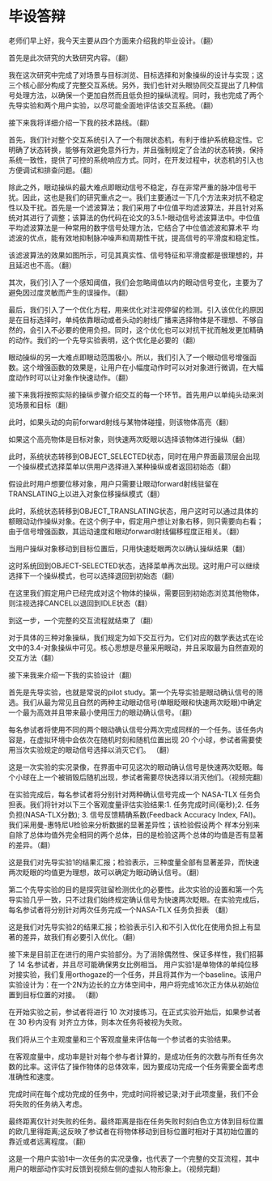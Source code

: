 # 毕设答辩

老师们早上好，我今天主要从四个方面来介绍我的毕业设计。（翻）



首先是此次研究的大致研究内容。（翻）



我在这次研究中完成了对场景与目标浏览、目标选择和对象操纵的设计与实现；这三个核心部分构成了完整交互系统。另外，我们也针对头眼协同交互提出了几种信号处理方法，以确保一个更加自然而且低负担的操纵流程。同时，我也完成了两个先导实验和两个用户实验，以尽可能全面地评估该交互系统。（翻）



接下来我将详细介绍一下我的技术路线。（翻）



首先，我们针对整个交互系统引入了一个有限状态机，有利于维护系统稳定性。它明确了状态转换，能够有效避免意外行为，并且强制规定了合法的状态转换，保持系统一致性，提供了可控的系统响应方式。同时，在开发过程中，状态机的引入也方便调试和排查问题。（翻）



除此之外，眼动操纵的最大难点即眼动信号不稳定，存在非常严重的脉冲信号干扰。因此，这也是我们的研究重点之一。我们主要通过一下几个方法来对抗不稳定性以及干扰。首先是一个滤波算法；我们采用了中位值平均滤波算法，并且针对系统对其进行了调整；该算法的伪代码在论文的3.5.1-眼动信号滤波算法中。中位值平均滤波算法是一种常用的数字信号处理方法，它结合了中位值滤波和算术平 均滤波的优点，能有效地抑制脉冲噪声和周期性干扰，提高信号的平滑度和稳定性。

该滤波算法的效果如图所示，可见其真实性、信号特征和平滑度都是很理想的，并且延迟也不高。（翻）



其次，我们引入了一个感知阈值，我们会忽略阈值以内的眼动信号变化，主要为了避免因过度灵敏而产生的误操作。（翻）



最后，我们引入了一个优化方程，用来优化对注视停留的检测。引入该优化的原因是在目标选择时，单纯依靠眼动或者头动的射线广播来选择物体是不理想、不够自然的，会引入不必要的使用负担。同时，这个优化也可以对抗干扰而触发更加精确的动作。我们的一个先导实验表明，这个优化是必要的（翻）



眼动操纵的另一大难点即眼动范围极小。所以，我们引入了一个眼动信号增强函数。这个增强函数的效果是，让用户在小幅度动作时可以对对象进行微调，在大幅度动作时可以让对象作快速动作。（翻）



接下来我将按照实际的操纵步骤介绍交互的每一个环节。首先用户以单纯头动来浏览场景和目标（翻）



此时，如果头动的向前forward射线与某物体碰撞，则该物体高亮（翻）



如果这个高亮物体是目标对象，则快速两次眨眼以选择该物体进行操纵（翻）



此时，系统状态转移到OBJECT_SELECTED状态，同时在用户界面最顶层会出现一个操纵模式选择菜单以供用户选择进入某种操纵或者返回初始态（翻）



假设此时用户想要位移对象，用户只需要让眼动forward射线驻留在TRANSLATING上以进入对象位移操纵模式（翻）



此时，系统状态转移到OBJECT_TRANSLATING状态，用户这时可以通过具体的额眼动动作操纵对象。在这个例子中，假定用户想让对象右移，则只需要向右看；由于信号增强函数，其运动速度和眼动forward射线偏移程度正相关。（翻）



当用户操纵对象移动到目标位置后，只用快速眨眼两次以确认操纵结果（翻）



这时系统回到OBJECT-SELECTED状态，选择菜单再次出现。这时用户可以继续选择下一个操纵模式，也可以选择退回到初始态（翻）



在这里我们假定用户已经完成对这个物体的操纵，需要回到初始态浏览其他物体，则注视选择CANCEL以退回到IDLE状态（翻）



到这一步，一个完整的交互流程就结束了（翻）



对于具体的三种对象操纵，我们规定为如下交互行为。它们对应的数学表达式在论文中的3.4-对象操纵中可见。核心思想是尽量采用眼动，并且采取最为自然直观的交互方法（翻）



接下来我来介绍一下我的实验设计（翻）



首先是先导实验，也就是常说的pilot study。第一个先导实验是眼动确认信号的筛选。我们从最为常见且自然的两种主动眼动信号(单眼眨眼和快速两次眨眼)中确定一个最为高效并且带来最小使用压力的眼动确认信号。（翻）



每名参试者将使用不同的两个眼动确认信号分两次完成同样的一个任务。该任务内容是，在虚拟环境中会依次在随机时刻和随机位置出现 20 个小球，参试者需要使用当次实验规定的眼动信号选择以消灭它们。 （翻）



这是一次实验的实况录像，在界面中可见这次的眼动确认信号是快速两次眨眼。每个小球在上一个被销毁后随机出现，参试者需要尽快选择以消灭他们。（视频完翻）



在实验完成后，每名参试者将分别针对两种确认信号完成一个 NASA-TLX 任务负担表。我们将针对以下三个客观度量评估实验结果:1. 任务完成时间(毫秒);2. 任务负担(NASA-TLX分数); 3. 信号反馈精确系数(Feedback Accuracy Index, FAI)。我们采用曼-惠特尼U检验来分析数据的显著差异性；该检验假设两个 样本分别来自除了总体均值外完全相同的两个总体，目的是检验这两个总体的均值是否有显著的差异。（翻）



这是我们对先导实验1的结果汇报；检验表示，三种度量全部有显著差异，而快速两次眨眼的均值更为理想，故可以确定为眼动确认信号。（翻）



第二个先导实验的目的是探究驻留检测优化的必要性。此次实验的设置和第一个先导实验几乎一致，只不过我们始终规定确认信号为快速两次眨眼。在实验完成后，每名参试者将分别针对两次任务完成一个NASA-TLX 任务负担表 （翻）



这是我们对先导实验2的结果汇报；检验表示引入和不引入优化在使用负担上有显著的差异，故我们有必要引入优化。（翻）



接下来是目前正在进行的用户实验部分。为了消除偶然性、保证多样性，我们招募了 14 名参试者，并且尽可能确保男女比例相当。 用户实验1是单物体的单纯位移对接实验，我们复用orthogaze的一个任务，并且将其作为一个baseline。该用户实验设计为：在一个2N为边长的立方体空间中，用户将完成16次正方体从初始位置到目标位置的对接。 （翻）



在开始实验之前，参试者将进行 10 次对接练习。在正式实验开始后，如果参试者在 30 秒内没有 对齐立方体，则本次任务将被视为失败。

我们将从三个主观度量和三个客观度量来评估每一个参试者的实验结果。

在客观度量中，成功率是针对每个参与者计算的，是成功任务的次数与所有任务次数的比率。这评估了操作物体的总体效率，因为要成功完成一个任务需要全面考虑准确性和速度。

完成时间在每个成功完成的任务中，完成时间将被记录;对于此项度量，我们不会将失败的任务纳入考虑。

最终距离仅针对失败的任务。最终距离是指在任务失败时刻白色立方体到目标位置的欧几里得距离;这反映了参试者在将物体移动到目标位置时相对于其初始位置的靠近或者远离程度。（翻）



这是一个用户实验1中一次任务的实况录像，也代表了一个完整的交互流程，其中用户的眼部动作实时反馈到视频左侧的虚拟人物形象上。（视频完翻）